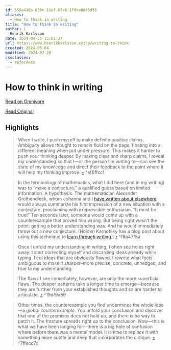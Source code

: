 ```yaml
---
id: 555e416a-030c-11ef-87e6-1fdae8d35d35
aliases:
  - How to think in writing
title: "How to think in writing"
author: |
  Henrik Karlsson
date: 2024-04-25 15:01:37
url: https://www.henrikkarlsson.xyz/p/writing-to-think
created: 2024-05-04
modified: 2024-07-20
cssclasses:
  - reference
---
```


# How to think in writing

[Read on Omnivore](https://omnivore.app/me/how-to-think-in-writing-18f158fd093)

[Read Original](https://www.henrikkarlsson.xyz/p/writing-to-think)

## Highlights

> When I write, I push myself to make definite positive claims. Ambiguity allows thought to remain fluid on the page, floating into a different meaning when put under pressure. This makes it harder to push your thinking deeper. By making clear and sharp claims, I reveal my understanding so that I—or the person I’m writing to—can see the state of my knowledge and direct their feedback to the point where it will help my thinking improve. [⤴️](https://omnivore.app/me/how-to-think-in-writing-18f158fd093#ef6ffcc1-1c06-4054-883e-0fa1ac4ab557) ^ef6ffcc1

> In the terminology of mathematics, what I did here (and in my writing) was to “make a conjecture,” a qualified guess based on limited information. A hypothesis. The mathematician Alexander Grothendieck, whom Johanna and I [have written about elsewhere](https://substack.com/redirect/df9f2edc-85a2-4fc0-869c-04440b26bbbe?j=eyJ1IjoiM21rczdnIn0.mQRlMx5RtLtBGkuhCkWSJBhiu%5FU4D37UF8lUPWMNg1Y), would always summarize his first impression of a new situation with a conjecture, proclaiming with irrepressible enthusiasm, “It must be true!” Ten seconds later, someone would come up with a counterexample that proved him wrong. But being right wasn’t the point: getting a better understanding was. And he would immediately throw out a new conjecture. (Holden Karnofsky has a blog post about using this technique to [learn through writing](https://substack.com/redirect/3efa7f00-3a85-4d90-a400-9b31d6278af5?j=eyJ1IjoiM21rczdnIn0.mQRlMx5RtLtBGkuhCkWSJBhiu%5FU4D37UF8lUPWMNg1Y).) [⤴️](https://omnivore.app/me/how-to-think-in-writing-18f158fd093#f8a47f5a-4d35-4ef5-992e-0c73c976e778) ^f8a47f5a

> Once I unfold my understanding in writing, I often see holes right away. I start correcting myself and discarding ideas already while typing. I cut ideas that are obviously flawed. I rewrite what feels ambiguous to make it sharper–more precise, concrete, unhedged, and true to my understanding.
> 
> The flaws I see immediately, however, are only the more superficial flaws. The deeper patterns take a longer time to emerge—because they are further from your established thoughts and so are harder to articulate. [⤴️](https://omnivore.app/me/how-to-think-in-writing-18f158fd093#19df9a89-5014-49cf-9750-d6181470cb03) ^19df9a89

> Other times, the counterexample you find undermines the whole idea—a _global counterexample_. You unfold your conclusion and discover that one of the premises does not hold up, and there is no way to patch it. The fracture spreads right up to the conclusion. Now—this is what we have been longing for—there is a big hole of confusion where before there was a mental model. It is time to replace it with something more subtle and deep that incorporates the critique. [⤴️](https://omnivore.app/me/how-to-think-in-writing-18f158fd093#7ffecc7c-dfe9-4783-b862-e2649754b492) ^7ffecc7c

